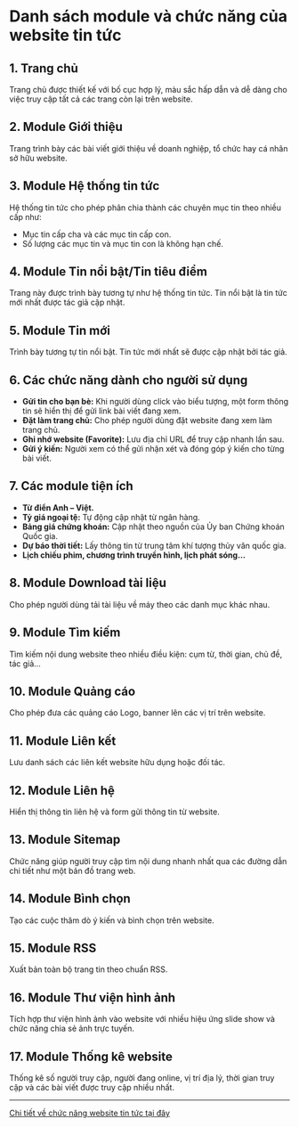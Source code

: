 # Danh sách module và chức năng của website tin tức

## 1. Trang chủ
Trang chủ được thiết kế với bố cục hợp lý, màu sắc hấp dẫn và dễ dàng cho việc truy cập tất cả các trang còn lại trên website.

## 2. Module Giới thiệu
Trang trình bày các bài viết giới thiệu về doanh nghiệp, tổ chức hay cá nhân sở hữu website.

## 3. Module Hệ thống tin tức
Hệ thống tin tức cho phép phân chia thành các chuyên mục tin theo nhiều cấp như:
- Mục tin cấp cha và các mục tin cấp con.
- Số lượng các mục tin và mục tin con là không hạn chế.

## 4. Module Tin nổi bật/Tin tiêu điểm
Trang này được trình bày tương tự như hệ thống tin tức. Tin nổi bật là tin tức mới nhất được tác giả cập nhật.

## 5. Module Tin mới
Trình bày tương tự tin nổi bật. Tin tức mới nhất sẽ được cập nhật bởi tác giả.

## 6. Các chức năng dành cho người sử dụng
- **Gửi tin cho bạn bè:** Khi người dùng click vào biểu tượng, một form thông tin sẽ hiển thị để gửi link bài viết đang xem.
- **Đặt làm trang chủ:** Cho phép người dùng đặt website đang xem làm trang chủ.
- **Ghi nhớ website (Favorite):** Lưu địa chỉ URL để truy cập nhanh lần sau.
- **Gửi ý kiến:** Người xem có thể gửi nhận xét và đóng góp ý kiến cho từng bài viết.

## 7. Các module tiện ích
- **Từ điển Anh – Việt.**
- **Tỷ giá ngoại tệ:** Tự động cập nhật từ ngân hàng.
- **Bảng giá chứng khoán:** Cập nhật theo nguồn của Ủy ban Chứng khoán Quốc gia.
- **Dự báo thời tiết:** Lấy thông tin từ trung tâm khí tượng thủy văn quốc gia.
- **Lịch chiếu phim, chương trình truyền hình, lịch phát sóng…**

## 8. Module Download tài liệu
Cho phép người dùng tải tài liệu về máy theo các danh mục khác nhau.

## 9. Module Tìm kiếm
Tìm kiếm nội dung website theo nhiều điều kiện: cụm từ, thời gian, chủ đề, tác giả…

## 10. Module Quảng cáo
Cho phép đưa các quảng cáo Logo, banner lên các vị trí trên website.

## 11. Module Liên kết
Lưu danh sách các liên kết website hữu dụng hoặc đối tác.

## 12. Module Liên hệ
Hiển thị thông tin liên hệ và form gửi thông tin từ website.

## 13. Module Sitemap
Chức năng giúp người truy cập tìm nội dung nhanh nhất qua các đường dẫn chi tiết như một bản đồ trang web.

## 14. Module Bình chọn
Tạo các cuộc thăm dò ý kiến và bình chọn trên website.

## 15. Module RSS
Xuất bản toàn bộ trang tin theo chuẩn RSS.

## 16. Module Thư viện hình ảnh
Tích hợp thư viện hình ảnh vào website với nhiều hiệu ứng slide show và chức năng chia sẻ ảnh trực tuyến.

## 17. Module Thống kê website
Thống kê số người truy cập, người đang online, vị trí địa lý, thời gian truy cập và các bài viết được truy cập nhiều nhất.

---

[Chi tiết về chức năng website tin tức tại đây](https://daksystem.net/chuc-nang-va-he-thong-website-tin-tuc.html)

